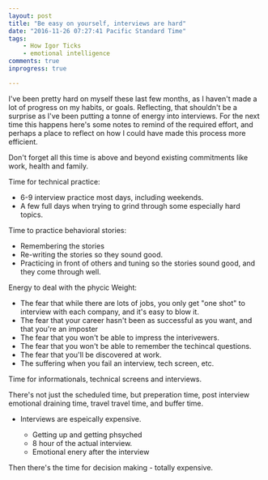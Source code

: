 ```yaml
---
layout: post
title: "Be easy on yourself, interviews are hard"
date: "2016-11-26 07:27:41 Pacific Standard Time"
tags:
    - How Igor Ticks
    - emotional intelligence
comments: true
inprogress: true

---
```


I've been pretty hard on myself these last few months, as I haven't made a lot of progress on my habits, or goals. Reflecting, that shouldn't be a surprise as I've been putting a tonne of energy into interviews. For the next time this happens here's some notes to remind of the required effort, and perhaps a place to reflect on how I could have made this process more efficient.

Don't forget all this time is above and beyond existing commitments like work, health and family.

Time for technical practice: 

* 6-9 interview practice most days, including weekends. 
* A few full days when trying to grind through some especially hard topics.

Time to practice behavioral stories:

* Remembering the stories
* Re-writing the stories so they sound good.
* Practicing in front of others and tuning so the stories sound good, and they come through well.

Energy to deal with the phycic Weight:

* The fear that while there are lots of jobs, you only get "one shot" to interview with each company, and it's easy to blow it.
* The fear that your career hasn't been as successful as you want, and that you're an imposter 
* The fear that you won't be able to impress the interivewers.
* The fear that you won't be able to remember the techincal questions.
* The fear that you'll be discovered at work.
* The suffering when you fail an interview, tech screen, etc.

Time for informationals, technical screens and interviews.

There's not just the scheduled time, but preperation time, post interview emotional draining time, travel travel time, and buffer time.

* Interviews are espeically expensive.

    * Getting up and getting phsyched
    * 8 hour of the actual interview.
    * Emotional enery after the interview

Then there's the time for decision making - totally expensive.

